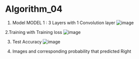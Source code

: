 # Algorithm_04

1. Model
MODEL 1 : 3 Layers with 1 Convolution layer
![image](https://user-images.githubusercontent.com/55679848/173366370-7093be96-71a3-40d7-b68c-d1fdbc7828f8.png)

2.Training with Training loss
![image](https://user-images.githubusercontent.com/55679848/173366637-8087771b-6f56-47bd-b451-cb63a4de4323.png)

3. Test Accuracy
![image](https://user-images.githubusercontent.com/55679848/173366781-5e83eb56-cf08-43a0-a522-3f67a112b93c.png)

4. Images and corresponding probability that predicted Right

